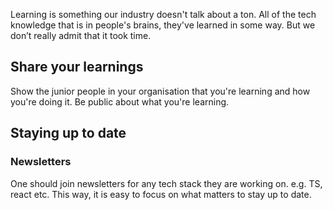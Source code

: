 Learning is something our industry doesn't talk about a ton. All of the tech knowledge that is in people's brains, they've learned in some way. But we don’t really admit that it took time.

## Share your learnings

Show the junior people in your organisation that you're learning and how you're doing it. Be public about what you're learning.

## Staying up to date

### Newsletters

One should join newsletters for any tech stack they are working on. e.g. TS, react etc.
This way, it is easy to focus on what matters to stay up to date.
